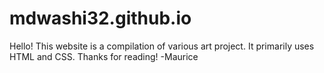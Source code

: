 # mdwashi32.github.io
Hello!
This website is a compilation of various art project. 
It primarily uses HTML and CSS. 
Thanks for reading!
-Maurice
